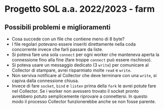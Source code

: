 # Progetto SOL a.a. 2022/2023 - farm
## Possibili problemi e miglioramenti
- Cosa succede con un file che contiene meno di 8 byte?
- I file regolari potevano essere inseriti direttamente nella coda concorrente invece che farli passare da liste.
- Si poteva fare una sola `connect` per ogni worker che manteneva aperta la connessione fino alla fine (fare troppe `connect` può essere rischioso).
- Si poteva usare un messaggio dedicato (3 `write`) per comunicare al Collector di stampare, avrei risparmiato molte `read` e `write`.
- Non serviva notificare al Collector che deve terminare con una `write`, si capiva dalla connessione chiusa.
- Invece di fare `socket`, `bind` e `listen` prima della `fork` le avrei potute fare nel Collector. Se i worker non avessero trovato il socket pronto
avrebbero potuto semplicemente riprovare a connettersi. In questo modo il processo Collector funzionerebbe anche se non fosse parente.
